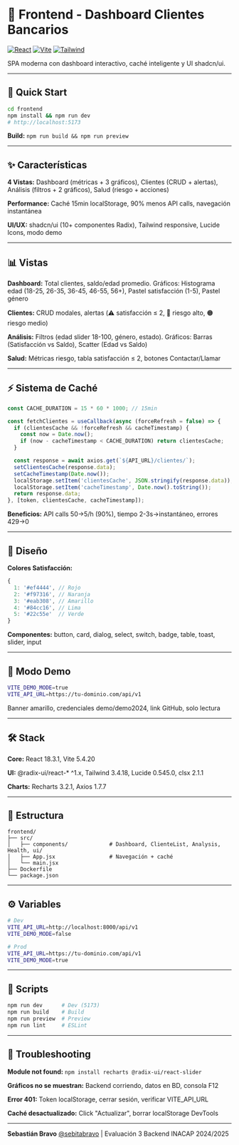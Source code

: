 # 🎨 Frontend - Dashboard Clientes Bancarios

[![React](https://img.shields.io/badge/React-18.3.1-blue.svg)](https://reactjs.org/)
[![Vite](https://img.shields.io/badge/Vite-5.4.20-purple.svg)](https://vitejs.dev/)
[![Tailwind](https://img.shields.io/badge/Tailwind-3.4.18-blue.svg)](https://tailwindcss.com/)

SPA moderna con dashboard interactivo, caché inteligente y UI shadcn/ui.

---

## 🚀 Quick Start

```bash
cd frontend
npm install && npm run dev
# http://localhost:5173
```

**Build:** `npm run build && npm run preview`

---

## ✨ Características

**4 Vistas:** Dashboard (métricas + 3 gráficos), Clientes (CRUD + alertas), Análisis (filtros + 2 gráficos), Salud (riesgo + acciones)

**Performance:** Caché 15min localStorage, 90% menos API calls, navegación instantánea

**UI/UX:** shadcn/ui (10+ componentes Radix), Tailwind responsive, Lucide Icons, modo demo

---

## 📊 Vistas

**Dashboard:** Total clientes, saldo/edad promedio. Gráficos: Histograma edad (18-25, 26-35, 36-45, 46-55, 56+), Pastel satisfacción (1-5), Pastel género

**Clientes:** CRUD modales, alertas (⚠️ satisfacción ≤ 2, 🔴 riesgo alto, 🟠 riesgo medio)

**Análisis:** Filtros (edad slider 18-100, género, estado). Gráficos: Barras (Satisfacción vs Saldo), Scatter (Edad vs Saldo)

**Salud:** Métricas riesgo, tabla satisfacción ≤ 2, botones Contactar/Llamar

---

## ⚡ Sistema de Caché

```javascript
const CACHE_DURATION = 15 * 60 * 1000; // 15min

const fetchClientes = useCallback(async (forceRefresh = false) => {
  if (clientesCache && !forceRefresh && cacheTimestamp) {
    const now = Date.now();
    if (now - cacheTimestamp < CACHE_DURATION) return clientesCache;
  }

  const response = await axios.get(`${API_URL}/clientes/`);
  setClientesCache(response.data);
  setCacheTimestamp(Date.now());
  localStorage.setItem('clientesCache', JSON.stringify(response.data));
  localStorage.setItem('cacheTimestamp', Date.now().toString());
  return response.data;
}, [token, clientesCache, cacheTimestamp]);
```

**Beneficios:** API calls 50→5/h (90%), tiempo 2-3s→instantáneo, errores 429→0

---

## 🎨 Diseño

**Colores Satisfacción:**
```javascript
{
  1: '#ef4444', // Rojo
  2: '#f97316', // Naranja
  3: '#eab308', // Amarillo
  4: '#84cc16', // Lima
  5: '#22c55e'  // Verde
}
```

**Componentes:** button, card, dialog, select, switch, badge, table, toast, slider, input

---

## 🔑 Modo Demo

```bash
VITE_DEMO_MODE=true
VITE_API_URL=https://tu-dominio.com/api/v1
```

Banner amarillo, credenciales demo/demo2024, link GitHub, solo lectura

---

## 🛠️ Stack

**Core:** React 18.3.1, Vite 5.4.20

**UI:** @radix-ui/react-* ^1.x, Tailwind 3.4.18, Lucide 0.545.0, clsx 2.1.1

**Charts:** Recharts 3.2.1, Axios 1.7.7

---

## 📁 Estructura

```
frontend/
├── src/
│   ├── components/             # Dashboard, ClienteList, Analysis, Health, ui/
│   ├── App.jsx                 # Navegación + caché
│   └── main.jsx
├── Dockerfile
└── package.json
```

---

## ⚙️ Variables

```bash
# Dev
VITE_API_URL=http://localhost:8000/api/v1
VITE_DEMO_MODE=false

# Prod
VITE_API_URL=https://tu-dominio.com/api/v1
VITE_DEMO_MODE=true
```

---

## 🔧 Scripts

```bash
npm run dev      # Dev (5173)
npm run build    # Build
npm run preview  # Preview
npm run lint     # ESLint
```

---

## 🐛 Troubleshooting

**Module not found:** `npm install recharts @radix-ui/react-slider`

**Gráficos no se muestran:** Backend corriendo, datos en BD, consola F12

**Error 401:** Token localStorage, cerrar sesión, verificar VITE_API_URL

**Caché desactualizado:** Click "Actualizar", borrar localStorage DevTools

---

**Sebastián Bravo** [@sebitabravo](https://github.com/sebitabravo) | Evaluación 3 Backend INACAP 2024/2025
